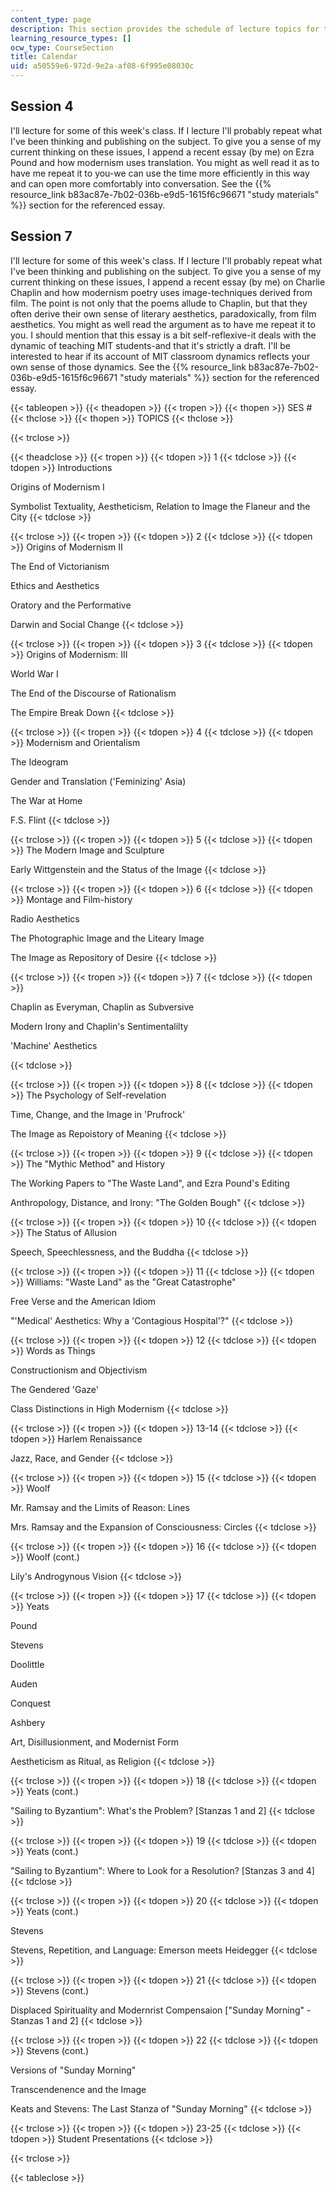 ```yaml
---
content_type: page
description: This section provides the schedule of lecture topics for the course.
learning_resource_types: []
ocw_type: CourseSection
title: Calendar
uid: a50559e6-972d-9e2a-af08-6f995e08030c
---
```


Session 4
---------

I'll lecture for some of this week's class. If I lecture I'll probably repeat what I've been thinking and publishing on the subject. To give you a sense of my current thinking on these issues, I append a recent essay (by me) on Ezra Pound and how modernism uses translation. You might as well read it as to have me repeat it to you-we can use the time more efficiently in this way and can open more comfortably into conversation. See the {{% resource_link b83ac87e-7b02-036b-e9d5-1615f6c96671 "study materials" %}} section for the referenced essay.

Session 7
---------

I'll lecture for some of this week's class. If I lecture I'll probably repeat what I've been thinking and publishing on the subject. To give you a sense of my current thinking on these issues, I append a recent essay (by me) on Charlie Chaplin and how modernism poetry uses image-techniques derived from film. The point is not only that the poems allude to Chaplin, but that they often derive their own sense of literary aesthetics, paradoxically, from film aesthetics. You might as well read the argument as to have me repeat it to you. I should mention that this essay is a bit self-reflexive-it deals with the dynamic of teaching MIT students-and that it's strictly a draft. I'll be interested to hear if its account of MIT classroom dynamics reflects your own sense of those dynamics. See the {{% resource_link b83ac87e-7b02-036b-e9d5-1615f6c96671 "study materials" %}} section for the referenced essay.

{{< tableopen >}}
{{< theadopen >}}
{{< tropen >}}
{{< thopen >}}
SES #
{{< thclose >}}
{{< thopen >}}
TOPICS
{{< thclose >}}

{{< trclose >}}

{{< theadclose >}}
{{< tropen >}}
{{< tdopen >}}
1
{{< tdclose >}}
{{< tdopen >}}
Introductions  
  
Origins of Modernism I  
  
Symbolist Textuality, Aestheticism, Relation to Image the Flaneur and the City
{{< tdclose >}}

{{< trclose >}}
{{< tropen >}}
{{< tdopen >}}
2
{{< tdclose >}}
{{< tdopen >}}
Origins of Modernism II  
  
The End of Victorianism  
  
Ethics and Aesthetics  
  
Oratory and the Performative  
  
Darwin and Social Change
{{< tdclose >}}

{{< trclose >}}
{{< tropen >}}
{{< tdopen >}}
3
{{< tdclose >}}
{{< tdopen >}}
Origins of Modernism: III  
  
World War I  
  
The End of the Discourse of Rationalism  
  
The Empire Break Down
{{< tdclose >}}

{{< trclose >}}
{{< tropen >}}
{{< tdopen >}}
4
{{< tdclose >}}
{{< tdopen >}}
Modernism and Orientalism  
  
The Ideogram  
  
Gender and Translation ('Feminizing' Asia)  
  
The War at Home  
  
F.S. Flint
{{< tdclose >}}

{{< trclose >}}
{{< tropen >}}
{{< tdopen >}}
5
{{< tdclose >}}
{{< tdopen >}}
The Modern Image and Sculpture  
  
Early Wittgenstein and the Status of the Image
{{< tdclose >}}

{{< trclose >}}
{{< tropen >}}
{{< tdopen >}}
6
{{< tdclose >}}
{{< tdopen >}}
Montage and Film-history  
  
Radio Aesthetics  
  
The Photographic Image and the Liteary Image  
  
The Image as Repository of Desire
{{< tdclose >}}

{{< trclose >}}
{{< tropen >}}
{{< tdopen >}}
7
{{< tdclose >}}
{{< tdopen >}}


Chaplin as Everyman, Chaplin as Subversive  
  
Modern Irony and Chaplin's Sentimentalilty  
  
'Machine' Aesthetics


{{< tdclose >}}

{{< trclose >}}
{{< tropen >}}
{{< tdopen >}}
8
{{< tdclose >}}
{{< tdopen >}}
The Psychology of Self-revelation  
  
Time, Change, and the Image in 'Prufrock'  
  
The Image as Repoistory of Meaning
{{< tdclose >}}

{{< trclose >}}
{{< tropen >}}
{{< tdopen >}}
9
{{< tdclose >}}
{{< tdopen >}}
The "Mythic Method" and History  
  
The Working Papers to "The Waste Land", and Ezra Pound's Editing  
  
Anthropology, Distance, and Irony: "The Golden Bough"
{{< tdclose >}}

{{< trclose >}}
{{< tropen >}}
{{< tdopen >}}
10
{{< tdclose >}}
{{< tdopen >}}
The Status of Allusion  
  
Speech, Speechlessness, and the Buddha
{{< tdclose >}}

{{< trclose >}}
{{< tropen >}}
{{< tdopen >}}
11
{{< tdclose >}}
{{< tdopen >}}
Williams: "Waste Land" as the "Great Catastrophe"  
  
Free Verse and the American Idiom  
  
"'Medical' Aesthetics: Why a 'Contagious Hospital'?"
{{< tdclose >}}

{{< trclose >}}
{{< tropen >}}
{{< tdopen >}}
12
{{< tdclose >}}
{{< tdopen >}}
Words as Things  
  
Constructionism and Objectivism  
  
The Gendered 'Gaze'  
  
Class Distinctions in High Modernism
{{< tdclose >}}

{{< trclose >}}
{{< tropen >}}
{{< tdopen >}}
13-14
{{< tdclose >}}
{{< tdopen >}}
Harlem Renaissance  
  
Jazz, Race, and Gender
{{< tdclose >}}

{{< trclose >}}
{{< tropen >}}
{{< tdopen >}}
15
{{< tdclose >}}
{{< tdopen >}}
Woolf  
  
Mr. Ramsay and the Limits of Reason: Lines  
  
Mrs. Ramsay and the Expansion of Consciousness: Circles
{{< tdclose >}}

{{< trclose >}}
{{< tropen >}}
{{< tdopen >}}
16
{{< tdclose >}}
{{< tdopen >}}
Woolf (cont.)  
  
Lily's Androgynous Vision
{{< tdclose >}}

{{< trclose >}}
{{< tropen >}}
{{< tdopen >}}
17
{{< tdclose >}}
{{< tdopen >}}
Yeats  
  
Pound  
  
Stevens  
  
Doolittle  
  
Auden  
  
Conquest  
  
Ashbery  
  
Art, Disillusionment, and Modernist Form  
  
Aestheticism as Ritual, as Religion
{{< tdclose >}}

{{< trclose >}}
{{< tropen >}}
{{< tdopen >}}
18
{{< tdclose >}}
{{< tdopen >}}
Yeats (cont.)  
  
"Sailing to Byzantium": What's the Problem? \[Stanzas 1 and 2\]
{{< tdclose >}}

{{< trclose >}}
{{< tropen >}}
{{< tdopen >}}
19
{{< tdclose >}}
{{< tdopen >}}
Yeats (cont.)  
  
"Sailing to Byzantium": Where to Look for a Resolution? \[Stanzas 3 and 4\]
{{< tdclose >}}

{{< trclose >}}
{{< tropen >}}
{{< tdopen >}}
20
{{< tdclose >}}
{{< tdopen >}}
Yeats (cont.)  
  
Stevens  
  
Stevens, Repetition, and Language: Emerson meets Heidegger
{{< tdclose >}}

{{< trclose >}}
{{< tropen >}}
{{< tdopen >}}
21
{{< tdclose >}}
{{< tdopen >}}
Stevens (cont.)  
  
Displaced Spirituality and Modernrist Compensaion \["Sunday Morning" - Stanzas 1 and 2\]
{{< tdclose >}}

{{< trclose >}}
{{< tropen >}}
{{< tdopen >}}
22
{{< tdclose >}}
{{< tdopen >}}
Stevens (cont.)  
  
Versions of "Sunday Morning"  
  
Transcendenence and the Image  
  
Keats and Stevens: The Last Stanza of "Sunday Morning"
{{< tdclose >}}

{{< trclose >}}
{{< tropen >}}
{{< tdopen >}}
23-25
{{< tdclose >}}
{{< tdopen >}}
Student Presentations
{{< tdclose >}}

{{< trclose >}}

{{< tableclose >}}